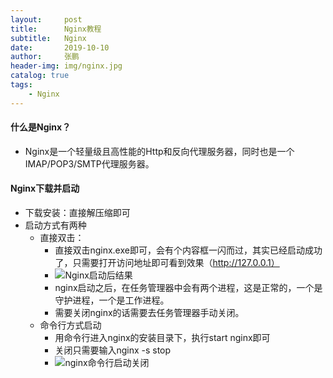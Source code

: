 ```yaml
---
layout:     post 
title:      Nginx教程
subtitle:   Nginx
date:       2019-10-10
author:     张鹏
header-img: img/nginx.jpg
catalog: true   
tags:                         
    - Nginx
---
```


#### 什么是Nginx？

- Nginx是一个轻量级且高性能的Http和反向代理服务器，同时也是一个IMAP/POP3/SMTP代理服务器。

#### Nginx下载并启动

- 下载安装：直接解压缩即可
- 启动方式有两种
   - 直接双击：
      - 直接双击nginx.exe即可，会有个内容框一闪而过，其实已经启动成功了，只需要打开访问地址即可看到效果（http://127.0.0.1）
      - ![Nginx启动后结果](https://github.com/Jokerboozp/Jokerboozp.github.io/raw/master/img/%E6%89%B9%E6%B3%A8%202019-10-10%20142221.png)
      - nginx启动之后，在任务管理器中会有两个进程，这是正常的，一个是守护进程，一个是工作进程。
      - 需要关闭nginx的话需要去任务管理器手动关闭。
   - 命令行方式启动
      - 用命令行进入nginx的安装目录下，执行start nginx即可
      - 关闭只需要输入nginx -s stop
      - ![nginx命令行启动关闭](https://github.com/Jokerboozp/Jokerboozp.github.io/raw/master/img/%E6%89%B9%E6%B3%A8%202019-10-10%20142949.png)